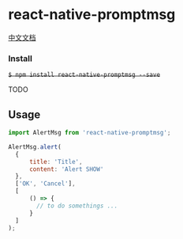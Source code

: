 
# react-native-promptmsg

[中文文档](#./README_zh.md)

### Install

~~`$ npm install react-native-promptmsg --save`~~

TODO




## Usage
```javascript
import AlertMsg from 'react-native-promptmsg';

AlertMsg.alert(
  {
      title: 'Title',
      content: 'Alert SHOW'
  },
  ['OK', 'Cancel'], 
  [
      () => {
        // to do somethings ...
      }
  ]
);
```
  